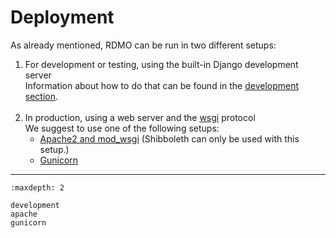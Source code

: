 # Deployment

As already mentioned, RDMO can be run in two different setups:

1. For development or testing, using the built-in Django development server<br>
Information about how to do that can be found in the [development section](../development/index).
<br><br>
1. In production, using a web server and the [wsgi](https://docs.djangoproject.com/en/4.2/howto/deployment/wsgi/) protocol<br>
We suggest to use one of the following setups:
    * [Apache2 and mod_wsgi](apache) (Shibboleth can only be used with this setup.)
    * [Gunicorn](gunicorn)

---

```{toctree}
:maxdepth: 2

development
apache
gunicorn
```
